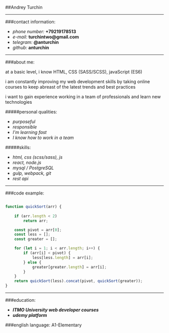 ##Andrey Turchin
___
###contact information:

* _phone number:_ __+79219178513__
* _e-mail:_ __turchintwo@gmail.com__
* _telegram:_ __@anturchin__
* _github:_ __anturchin__

---
###about me:


at a basic level, i know HTML, CSS (SASS/SCSS), javaScript (ES6)

i am constantly improving my web development skills by taking online courses to keep abreast of the latest trends and best practices 

i want to gain experience working in a team of professionals and learn new technologies

#####personal qualities:
* _purposeful_
* _responsible_
* _I'm learning fast_
* _I know how to work in a team_

#####skills:
* _html, css (scss/sass), js_
* _react, node.js_
* _mysql / PostgreSQL_
* _gulp, webpack, git_
* _rest api_


---

###code example:

```javaScript

function quickSort(arr) {
	
	if (arr.length < 2)
		return arr;

	const pivot = arr[0];
	const less = [];
	const greater = [];

	for (let i = 1; i < arr.length; i++) {
		if (arr[i] < pivot) {
			less[less.length] = arr[i];
		} else {
			greater[greater.length] = arr[i];
		}
	}
	return quickSort(less).concat(pivot, quickSort(greater));
}


```
___

###education:
* ___ITMO University web developer courses___
* ___udemy platform___

###english language:
	A1-Elementary	
